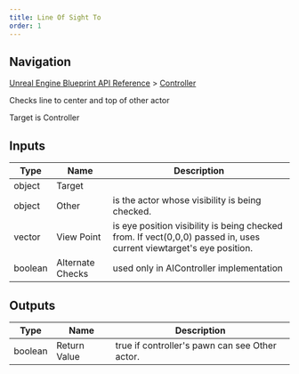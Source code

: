 ```yaml
---
title: Line Of Sight To
order: 1
---
```

## Navigation

[Unreal Engine Blueprint API Reference](https://dev.epicgames.com/documentation/en-us/unreal-engine/BlueprintAPI) > [Controller](https://dev.epicgames.com/documentation/en-us/unreal-engine/BlueprintAPI/Controller)

Checks line to center and top of other actor

Target is Controller

## Inputs

| Type | Name | Description |
| --- | --- | --- |
| object | Target |  |
| object | Other | is the actor whose visibility is being checked. |
| vector | View Point | is eye position visibility is being checked from. If vect(0,0,0) passed in, uses current viewtarget's eye position. |
| boolean | Alternate Checks | used only in AIController implementation |

## Outputs

| Type | Name | Description |
| --- | --- | --- |
| boolean | Return Value | true if controller's pawn can see Other actor. |
